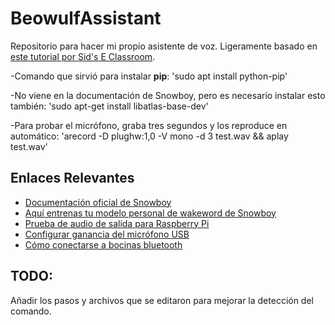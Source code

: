 # BeowulfAssistant
Repositorio para hacer mi propio asistente de voz.
Ligeramente basado en [este tutorial por 
Sid's E Classroom](https://www.youtube.com/watch?v=mETxgn0vH2I).

-Comando que sirvió para instalar **pip**: 'sudo apt install python-pip'

-No viene en la documentación de Snowboy, pero es necesario instalar esto también: 'sudo apt-get install libatlas-base-dev'

-Para probar el micrófono, graba tres segundos y los reproduce en automático: 'arecord -D plughw:1,0 -V mono -d 3 test.wav && aplay test.wav'

## Enlaces Relevantes
- [Documentación oficial de Snowboy](http://docs.kitt.ai/snowboy/#introduction)
- [Aquí entrenas tu modelo personal de wakeword de Snowboy](https://snowboy.kitt.ai/)
- [Prueba de audio de salida para Raspberry Pi](https://www.tinkerboy.xyz/raspberry-pi-test-sound-output/)
- [Configurar ganancia del micrófono USB](https://learn.adafruit.com/usb-audio-cards-with-a-raspberry-pi/setting-audio-levels)
- [Cómo conectarse a bocinas bluetooth](http://youness.net/raspberry-pi/how-to-connect-bluetooth-headset-or-speaker-to-raspberry-pi-3)

## TODO:
Añadir los pasos y archivos que se editaron para mejorar la detección del comando.

